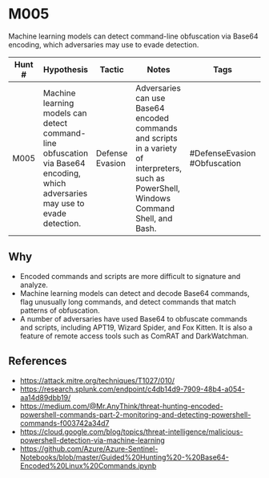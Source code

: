 # M005

Machine learning models can detect command-line obfuscation via Base64 encoding, which adversaries may use to evade detection. 

| **Hunt #**       | **Hypothesis**                                                                                     | **Tactic**            | **Notes**                                 | **Tags**                                | **Submitter**      |  
|------------------|----------------------------------------------------------------------------------------------------|-----------------------|-------------------------------------------|-----------------------------------------|--------------------|
| M005 | Machine learning models can detect command-line obfuscation via Base64 encoding, which adversaries may use to evade detection. | Defense Evasion | Adversaries can use Base64 encoded commands and scripts in a variety of interpreters, such as PowerShell, Windows Command Shell, and Bash. | #DefenseEvasion #Obfuscation | [Audra Streetman](https://x.com/audrastreetman) |

## Why  

- Encoded commands and scripts are more difficult to signature and analyze. 
- Machine learning models can detect and decode Base64 commands, flag unusually long commands, and detect commands that match patterns of obfuscation. 
- A number of adversaries have used Base64 to obfuscate commands and scripts, including APT19, Wizard Spider, and Fox Kitten. It is also a feature of remote access tools such as ComRAT and DarkWatchman. 

## References  

- https://attack.mitre.org/techniques/T1027/010/
- https://research.splunk.com/endpoint/c4db14d9-7909-48b4-a054-aa14d89dbb19/
- https://medium.com/@Mr.AnyThink/threat-hunting-encoded-powershell-commands-part-2-monitoring-and-detecting-powershell-commands-f003742a34d7
- https://cloud.google.com/blog/topics/threat-intelligence/malicious-powershell-detection-via-machine-learning
- https://github.com/Azure/Azure-Sentinel-Notebooks/blob/master/Guided%20Hunting%20-%20Base64-Encoded%20Linux%20Commands.ipynb
